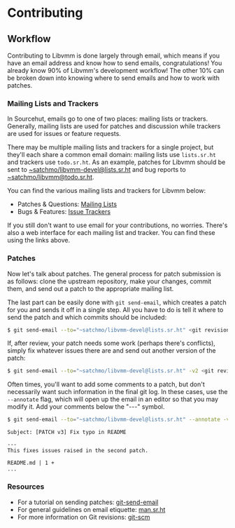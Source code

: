 # **Contributing**

## **Workflow**

Contributing to Libvmm is done largely through email, which means if you have
an email address and know how to send emails, congratulations! You already know
90% of Libvmm's development workflow! The other 10% can be broken down into
knowing where to send emails and how to work with patches.

### Mailing Lists and Trackers

In Sourcehut, emails go to one of two places: mailing lists or trackers.
Generally, mailing lists are used for patches and discussion while trackers are
used for issues or feature requests.

There may be multiple mailing lists and trackers for a single project, but
they'll each share a common email domain: mailing lists use `lists.sr.ht` and
trackers use `todo.sr.ht`. As an example, patches for Libvmm should be sent to
<~satchmo/libvmm-devel@lists.sr.ht> and bug reports to
<~satchmo/libvmm@todo.sr.ht>.

You can find the various mailing lists and trackers for Libvmm below:

* Patches & Questions: [Mailing Lists](https://sr.ht/~satchmo/libvmm/lists)
* Bugs & Features:     [Issue Trackers](https://sr.ht/~satchmo/libvmm/trackers)
<!--* Documentation:       [libvmm-docs](https://man.sr.ht/~satchmo/libvmm-docs)-->

If you still don't want to use email for your contributions, no worries.
There's also a web interface for each mailing list and tracker. You can find
these using the links above.

### Patches

Now let's talk about patches. The general process for patch submission is as
follows: clone the upstream repository, make your changes, commit them, and
send out a patch to the appropriate mailing list.

The last part can be easily done with `git send-email`, which creates a patch
for you and sends it off in a single step. All you have to do is tell it where
to send the patch and which commits should be included:

```sh
$ git send-email --to="~satchmo/libvmm-devel@lists.sr.ht" <git revision>
```

If, after review, your patch needs some work (perhaps there's conflicts),
simply fix whatever issues there are and send out another version of the patch:

```sh
$ git send-email --to="~satchmo/libvmm-devel@lists.sr.ht" -v2 <git revision>
```

Often times, you'll want to add some comments to a patch, but don't necessarily
want such information in the final git log. In these cases, use the
`--annotate` flag, which will open up the email in an editor so that you may
modify it. Add your comments below the "---" symbol.

```sh
$ git send-email --to="~satchmo/libvmm-devel@lists.sr.ht" --annotate -v3 <git revision>
```

```console
Subject: [PATCH v3] Fix typo in README

---
This fixes issues raised in the second patch.

README.md | 1 +
...
```

### Resources

* For a tutorial on sending patches: [git-send-email](https://git-send-email.io/)
* For general guidelines on email etiquette: [man.sr.ht](https://man.sr.ht/lists.sr.ht/etiquette.md)
* For more information on Git revisions: [git-scm](https://git-scm.com/book/en/v2/Git-Tools-Revision-Selection)
